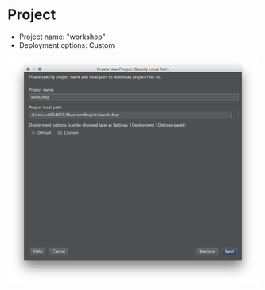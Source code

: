 # Project

* Project name: "workshop"
* Deployment options: Custom

<img src="resources/phpstorm/03_project_workshop_custom.png">